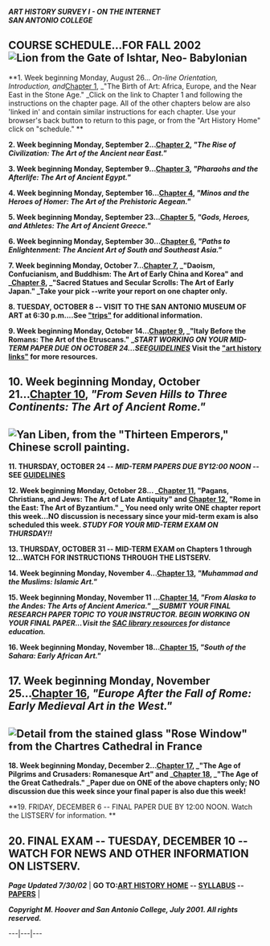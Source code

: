 **_ART HISTORY SURVEY I - ON THE INTERNET_**  
**_SAN ANTONIO COLLEGE_**

**COURSE SCHEDULE...FOR FALL 2002** ![Lion from the Gate of Ishtar, Neo-
Babylonian](ISHTRLN.JPG)  
---  
**1.   Week beginning Monday, August 26... _On-line Orientation, Introduction,
and_[Chapter 1](http://www.accd.edu/sac/vat/arthistory/arts1303/Chapter1.htm),
_"The Birth of Art: Africa, Europe, and the Near East in the Stone Age."
_Click on the link to Chapter 1 and following the instructions on the chapter
page.  All of the other chapters below are also 'linked in' and contain
similar instructions for each chapter.  Use your browser's back button to
return to this page, or from the "Art History Home" click on "schedule." **

**2.   Week beginning Monday, September 2...[Chapter
2](http://www.accd.edu/sac/vat/arthistory/arts1303/Chapter2.htm), _"The Rise
of Civilization:   The Art of the Ancient near East."_**

**3.   Week beginning Monday, September 9...[Chapter
3](http://www.accd.edu/sac/vat/arthistory/arts1303/Chapter3.htm), _"Pharaohs
and the Afterlife:   The Art of Ancient Egypt."_**

**4.   Week beginning Monday, September 16...[Chapter
4](http://www.accd.edu/sac/vat/arthistory/arts1303/Chapter4.htm), _"Minos and
the Heroes of Homer:   The Art of the Prehistoric Aegean."_**

**5.   Week beginning Monday, September 23...[Chapter
5](http://www.accd.edu/sac/vat/arthistory/arts1303/Chapter5.htm), _"Gods,
Heroes, and Athletes:   The Art of Ancient Greece."_**

**6.   Week beginning Monday, September 30...[Chapter
6](http://www.accd.edu/sac/vat/arthistory/arts1303/Chapter6G.htm), _"Paths to
Enlightenment:   The Ancient Art of South and Southeast Asia."_**

**7.   Week beginning Monday, October 7...[Chapter
7](http://www.accd.edu/sac/vat/arthistory/arts1303/Chapter7G.htm), _"Daoism,
Confucianism, and Buddhism:   The Art of Early China and Korea" and _[Chapter
8](http://www.accd.edu/sac/vat/arthistory/arts1303/Chapter8G.htm), _"Sacred
Statues and Secular Scrolls: The Art of Early Japan."   _Take your pick
--write your report on one chapter only.**

**8.   TUESDAY, OCTOBER 8 -- VISIT TO THE SAN ANTONIO MUSEUM OF ART  at 6:30
p.m....See
["trips"](http://www.accd.edu/sac/vat/arthistory/arts1303/trips.htm) for
additional information.**

**9\. Week beginning Monday, October 14...[Chapter
9](http://www.accd.edu/sac/vat/arthistory/arts1303/Chapter9G.html), _"Italy
Before the Romans:   The Art of the Etruscans." __START WORKING ON YOUR MID-
TERM PAPER DUE ON OCTOBER
24...SEE[GUIDELINES](http://www.accd.edu/sac/vat/arthistory/arts1303/Papers.htm)_
Visit the ["art history
links"](http://www.accd.edu/sac/vat/arthistory/arts1303/!mweblis.htm) for more
resources.**

**10.   Week beginning Monday, October 21...[Chapter
10](http://www.accd.edu/sac/vat/arthistory/arts1303/Chapter10G.htm), _"From
Seven Hills to Three Continents:   The Art of Ancient Rome."_**  
---  
![Yan Liben, from the "Thirteen Emperors," Chinese scroll
painting.](YANLIBEN1.JPG)  
---  
**11.   THURSDAY, OCTOBER 24 -- _MID-TERM PAPERS DUE BY12:00 NOON_ \-- SEE
[GUIDELINES](http://www.accd.edu/sac/vat/arthistory/arts1303/Papers.htm)**

**12.   Week beginning Monday, October 28... _[Chapter
11](http://www.accd.edu/sac/vat/arthistory/arts1303/Chapter11G.htm), "Pagans,
Christians, and Jews:  The Art of Late Antiquity" and [Chapter
12](http://www.accd.edu/sac/vat/arthistory/arts1303/Chapter12G.htm), "Rome in
the East:  The Art of Byzantium."  _ You need only write ONE chapter report
this week...NO discussion is necessary since your mid-term exam is also
scheduled this week.  _STUDY FOR YOUR MID-TERM EXAM ON THURSDAY!!_**

**13.   THURSDAY, OCTOBER 31 -- MID-TERM EXAM on Chapters 1 through 12...WATCH
FOR INSTRUCTIONS THROUGH THE LISTSERV.**

**14.   Week beginning Monday, November 4...[Chapter
13](http://www.accd.edu/sac/vat/arthistory/arts1303/Chapter13G.htm),
_"Muhammad and the Muslims:   Islamic Art."_**

**15.   Week beginning Monday, November 11 ...[Chapter
14](http://www.accd.edu/sac/vat/arthistory/arts1303/Chapter14G.htm), _"From
Alaska to the Andes:   The Arts of Ancient America." __SUBMIT YOUR FINAL
RESEARCH PAPER TOPIC TO YOUR INSTRUCTOR.   BEGIN WORKING ON YOUR FINAL
PAPER...Visit the [SAC library
resources](http://www.accd.edu/sac/lrc/librns/rani/disted/Dist2.htm) for
distance education._**

**16.   Week beginning Monday, November 18...[Chapter
15](http://www.accd.edu/sac/vat/arthistory/arts1303/Chapter15G.htm), _"South
of the Sahara:   Early African Art."_**

**17.   Week beginning Monday, November 25...[Chapter
16](http://www.accd.edu/sac/vat/arthistory/arts1303/Chapter16G.htm), _"Europe
After the Fall of Rome:   Early Medieval Art in the West."_**  
---  
![Detail from the stained glass "Rose Window" from the Chartres Cathedral in
France](Chartres4A.jpg)  
---  
**18.   Week beginning Monday, December 2...[Chapter
17](http://www.accd.edu/sac/vat/arthistory/arts1303/Chapter17G.htm), _"The Age
of Pilgrims and Crusaders:   Romanesque Art" and _[Chapter
18](http://www.accd.edu/sac/vat/arthistory/arts1303/Chapter18G.htm), _"The Age
of the Great Cathedrals."   _Paper due on ONE of the above chapters only;  NO
discussion due this week since your final paper is also due this week!**

**19.   FRIDAY, DECEMBER 6 -- FINAL PAPER DUE BY 12:00 NOON. Watch the
LISTSERV for information. **

**20\. FINAL EXAM -- TUESDAY, DECEMBER 10 -- WATCH FOR NEWS AND OTHER
INFORMATION   ON LISTSERV.**  
---  
**_Page Updated 7/30/02_** |  **GO TO:[ART HISTORY
HOME](http://www.accd.edu/sac/vat/arthistory/arts1303/Home.htm) \--
[SYLLABUS](http://www.accd.edu/sac/vat/arthistory/arts1303/Syllabus.htm) \--
[PAPERS](http://www.accd.edu/sac/vat/arthistory/arts1303/Papers.htm)** |

**_Copyright M. Hoover and San Antonio College, July 2001.   All rights
reserved._**  
  
---|---|---

